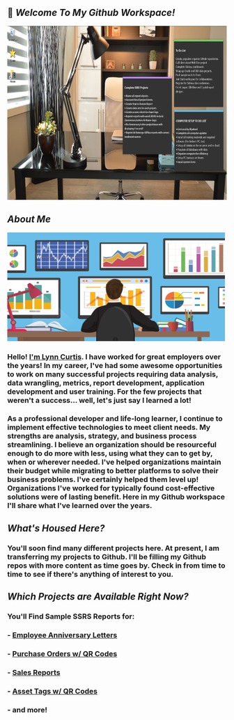 ## 👋  <em>Welcome To My Github Workspace!</em>
<img src="/assets/images/officework.jpg" width="1000" height="400"/>


## <em>About Me</em>
<img src="/assets/images/Analysis.png" width="500" height="250"/>

### Hello! <a href="https://github.com/curtild">I'm Lynn Curtis</a>. I have worked for great employers over the years! In my career, I've had some awesome opportunities to work on many successful projects requiring data analysis, data wrangling, metrics, report development, application development and user training. For the few projects that weren't a success... well, let's just say I learned a lot!


### As a professional developer and life-long learner, I continue to implement effective technologies to meet client needs. My strengths are analysis, strategy, and business process streamlining. I believe an organization should be resourceful enough to do more with less, using what they can to get by, when or wherever needed. I've helped organizations maintain their budget while migrating to better platforms to solve their business problems. I've certainly helped them level up! Organizations I've worked for typically found cost-effective solutions were of lasting benefit. Here in my Github workspace I'll share what I've learned over the years.


## <em>What's Housed Here?</em>
### You'll soon find many different projects here. At present, I am transferring my projects to Github. I'll be filling my Github repos with more content as time goes by. Check in from time to time to see if there's anything of interest to you.


## <em>Which Projects are Available Right Now?</em>

### You'll Find Sample SSRS Reports for:
### - <a href="https://github.com/curtild/SSRS-Projects/tree/master/EmployeeAnniversaries">Employee Anniversary Letters</a>
### - <a href="https://github.com/curtild/SSRS-Projects/tree/master/PurchaseOrders">Purchase Orders w/ QR Codes</a>
### - <a href="https://github.com/curtild/SSRS-Projects/tree/master/Sales">Sales Reports</a>
### - <a href="https://github.com/curtild/SSRS-Projects/tree/master/AssetTags">Asset Tags w/ QR Codes</a>
### - and more!







<!--
**curtild/curtild** is a ✨ _special_ ✨ repository because its `README.md` (this file) appears on your GitHub profile.
<a href="#"><img class="avatar avatar-user" src="https://avatars.githubusercontent.com/u/20559941?s=48&amp;v=4" width="38" height="38" style="border-radius:50%" alt="@curtild"></a> 
Here are some ideas to get you started:

- 🔭 I’m currently working on ...
- 🌱 I’m currently learning ...
- 👯 I’m looking to collaborate on ...
- 🤔 I’m looking for help with ...
- 💬 Ask me about ...
- 📫 How to reach me: ...
- 😄 Pronouns: ...
- ⚡ Fun fact: ...
-->
